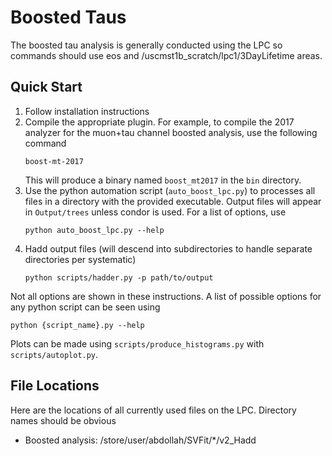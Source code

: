 # Boosted Taus

The boosted tau analysis is generally conducted using the LPC so commands should use eos and /uscmst1b_scratch/lpc1/3DayLifetime areas.

## Quick Start

1. Follow installation instructions
2. Compile the appropriate plugin. For example, to compile the 2017 analyzer for the muon+tau channel boosted analysis, use the following command
    ```
    boost-mt-2017
    ```
    This will produce a binary named `boost_mt2017` in the `bin` directory.
3. Use the python automation script (`auto_boost_lpc.py`) to processes all files in a directory with the provided executable. Output files will appear in `Output/trees` unless condor is used. For a list of options, use
    ```
    python auto_boost_lpc.py --help
    ```
4. Hadd output files (will descend into subdirectories to handle separate directories per systematic)
    ```
    python scripts/hadder.py -p path/to/output
    ```

Not all options are shown in these instructions. A list of possible options for any python script can be seen using
```
python {script_name}.py --help
```
Plots can be made using `scripts/produce_histograms.py` with `scripts/autoplot.py`.

## File Locations

Here are the locations of all currently used files on the LPC. Directory names should be obvious
- Boosted analysis: /store/user/abdollah/SVFit/*/v2_Hadd